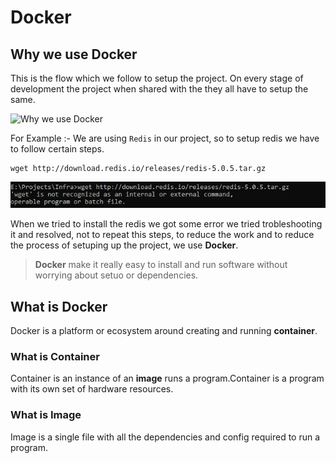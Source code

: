 # Docker 

## Why we use Docker
This is the flow which we follow to setup the project. On every stage of development the project when shared with the they all have to setup the same.

![Why we use Docker](img\https://github.com/aman7797/Infra/blob/master/Docker%20Practice/ReadMe/img/WhyDocker.png)

For Example :- We are using `Redis` in our project, so to setup redis we have to follow certain steps.

    wget http://download.redis.io/releases/redis-5.0.5.tar.gz

![Why we use Docker](https://github.com/aman7797/Infra/blob/master/Docker%20Practice/ReadMe/img/Troubleshoot.PNG)

When we tried to install the redis we got some error we tried trobleshooting it and resolved, not to repeat this steps,
to reduce the work and to reduce the process of setuping up the project, we use **Docker**.

> **Docker** make it really easy to install and run software without worrying about setuo or dependencies.

## What is Docker

Docker is a platform or ecosystem around creating and running **container**.

### What is Container

Container is an instance of an **image** runs a program.Container is a program with its own set of hardware resources.

### What is Image

Image is a single file with all the dependencies and config required to run a program.
